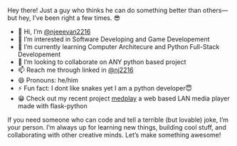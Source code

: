 Hey there! Just a guy who thinks he can do something better than others—but hey, I’ve been right a few times. 😎

- 👋 Hi, I’m [@njeeevan2216](https://github.com/njeeevan2216/)
- 👀 I’m interested in Software Developing and Game Developement
- 🌱 I’m currently learning Computer Architecure and Python Full-Stack Developement
- 💞️ I’m looking to collaborate on ANY python based project
- 📫 Reach me through linked in [@nj2216](https://www.linkedin.com/in/nj2216/)
- 😄 Pronouns: he/him
- ⚡ Fun fact: I dont like snakes yet I am a python developer😇
- 😁 Check out my recent project [medplay](https://github.com/njeeevan2216/medplay) a web based LAN media player made with flask-python
  
If you need someone who can code and tell a terrible (but lovable) joke, I’m your person. I’m always up for learning new things, building cool stuff, and collaborating with other creative minds. Let’s make something awesome!

<!---
njeeevan2216/njeeevan2216 is a ✨ special ✨ repository because its `README.md` (this file) appears on your GitHub profile.
You can click the Preview link to take a look at your changes.
--->

